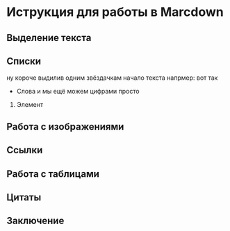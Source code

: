 # Иструкция для работы в Marcdown

## Выделение текста

## Списки

ну короче выдилив одним звёздачкам начало текста напрмер: вот так
* Слова и мы ещё можем цифрами просто
1. Элемент

## Работа с изображениями

## Ссылки

## Работа с таблицами

## Цитаты

## Заключение